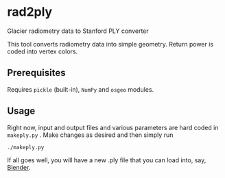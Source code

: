 # rad2ply
Glacier radiometry data to Stanford PLY converter

This tool converts radiometry data into simple geometry. Return power is coded into vertex colors.

## Prerequisites

Requires `pickle` (built-in), `NumPy` and `osgeo` modules.

## Usage

Right now, input and output files and various parameters are hard coded in `makeply.py` . Make changes as desired and then simply run

    ./makeply.py
   
If all goes well, you will have a new .ply file that you can load into, say, [Blender](https://www.blender.org).
